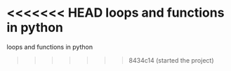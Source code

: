 <<<<<<< HEAD
loops and functions in python
=======
loops and functions in python
>>>>>>> 8434c14 (started the project)
